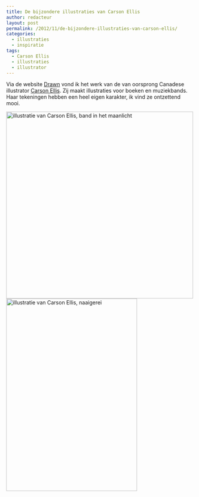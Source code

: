```yaml
---
title: De bijzondere illustraties van Carson Ellis
author: redacteur
layout: post
permalink: /2012/11/de-bijzondere-illustraties-van-carson-ellis/
categories:
  - illustraties
  - inspiratie
tags:
  - Carson Ellis
  - illustraties
  - illustrator
---
```

Via de website <a title="A collaborative weblog for illustrators, artists, cartoonists, and anyone who likes to draw" href="http://blog.drawn.ca/" target="_blank">Drawn</a> vond ik het werk van de van oorsprong Canadese illustrator <a title="website van illustrator Carson Ellis" href="http://www.carsonellis.com/index.html" target="_blank">Carson Ellis</a>. Zij maakt illustraties voor boeken en muziekbands. Haar tekeningen hebben een heel eigen karakter, ik vind ze ontzettend mooi.

<img class="aligncenter size-full wp-image-3038" title="illustratie van Carson Ellis, band in het maanlicht" alt="illustratie van Carson Ellis, band in het maanlicht" src="/wordpress/wp-content/uploads/2012/11/carson_ellis_illustration_band.jpg" width="500" height="500" /><img class="aligncenter size-full wp-image-3039" title="illustratie van Carson Ellis, naaigerei" alt="illustratie van Carson Ellis, naaigerei" src="/wordpress/wp-content/uploads/2012/11/carson_ellis_illustration_sewing.jpg" width="350" height="515" />
